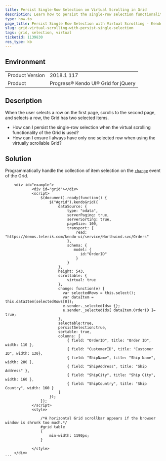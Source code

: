 ```yaml
---
title: Persist Single-Row Selection on Virtual Scrolling in Grid
description: Learn how to persist the single-row selection functionality of the Kendo UI Grid when you use it together with virtualization.
type: how-to
page_title: Persist Single Row Selection with Virtual Scrolling - Kendo UI Grid for jQuery
slug: grid-virtual-scrolling-with-persist-single-selection
tags: grid, selection, virtual
ticketid: 1139830
res_type: kb
---
```


## Environment

<table>
	<tr>
		<td>Product Version</td>
		<td>2018.1 117</td>
	</tr>
	<tr>
		<td>Product</td>
		<td>Progress® Kendo UI® Grid for jQuery</td>
	</tr>
</table>

## Description

When the user selects a row on the first page, scrolls to the second page, and selects a row, the Grid has two selected items.

* How can I persist the single-row selection when the virtual scrolling functionality of the Grid is used?
* How can I ensure I always have only one selected row when using the virtually scrollable Grid?

## Solution

Programmatically handle the collection of item selection on the [`change`](https://docs.telerik.com/kendo-ui/api/javascript/ui/grid/events/change) event of the Grid.

````dojo
    <div id="example">
            <div id="grid"></div>
            <script>
                $(document).ready(function() {
                    $("#grid").kendoGrid({
                        dataSource: {
                            type: "odata",
                            serverPaging: true,
                            serverSorting: true,
                            pageSize: 100,
                            transport: {
                                read: "https://demos.telerik.com/kendo-ui/service/Northwind.svc/Orders"
                            },
                          	schema: {
                               model: {
                                  id:"OrderID"
                                }
                        	}
                        },
                        height: 543,
                        scrollable: {
                            virtual: true
                        },
                        change: function(e) {
    					  var selectedRows = this.select();
    					  var dataItem = this.dataItem(selectedRows[0]);
   						  e.sender._selectedIds= {};
                          e.sender._selectedIds[ dataItem.OrderID ]= true;
  						},
                        selectable:true,
                      	persistSelection:true,
                        sortable: true,
                        columns: [
                            { field: "OrderID", title: "Order ID", width: 110 },
                            { field: "CustomerID", title: "Customer ID", width: 130},
                            { field: "ShipName", title: "Ship Name", width: 280 },
                            { field: "ShipAddress", title: "Ship Address" },
                            { field: "ShipCity", title: "Ship City", width: 160 },
                            { field: "ShipCountry", title: "Ship Country", width: 160 }
                        ]
                    });
                });
            </script>
            <style>

                /*A horizontal Grid scrollbar appears if the browser window is shrunk too much.*/
                #grid table
                {
                    min-width: 1190px;
                }

            </style>
    </div>
```
